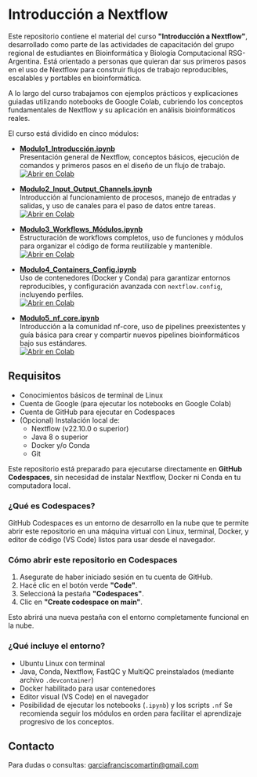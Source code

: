 # Introducción a Nextflow


Este repositorio contiene el material del curso **"Introducción a Nextflow"**, desarrollado como parte de las actividades de capacitación del grupo regional de estudiantes en Bioinformática y Biología Computacional RSG-Argentina. Está orientado a personas que quieran dar sus primeros pasos en el uso de Nextflow para construir flujos de trabajo reproducibles, escalables y portables en bioinformática.

A lo largo del curso trabajamos con ejemplos prácticos y explicaciones guiadas utilizando notebooks de Google Colab, cubriendo los conceptos fundamentales de Nextflow y su aplicación en análisis bioinformáticos reales.

El curso está dividido en cinco módulos:

- **[Modulo1_Introducción.ipynb](Modulo1_Introducción.ipynb)**  
  Presentación general de Nextflow, conceptos básicos, ejecución de comandos y primeros pasos en el diseño de un flujo de trabajo.  
  [![Abrir en Colab](https://colab.research.google.com/assets/colab-badge.svg)](https://colab.research.google.com/github/garciafranciscomartn/nextflow_intro_rsg/blob/main/Modulo1_Introducción.ipynb)

- **[Modulo2_Input_Output_Channels.ipynb](Modulo2_Input_Output_Channels.ipynb)**  
  Introducción al funcionamiento de procesos, manejo de entradas y salidas, y uso de canales para el paso de datos entre tareas.  
  [![Abrir en Colab](https://colab.research.google.com/assets/colab-badge.svg)](https://colab.research.google.com/github/garciafranciscomartn/nextflow_intro_rsg/blob/main/Modulo2_Input_Output_Channels.ipynb)

- **[Modulo3_Workflows_Módulos.ipynb](Modulo3_Workflows_Módulos.ipynb)**  
  Estructuración de workflows completos, uso de funciones y módulos para organizar el código de forma reutilizable y mantenible.  
  [![Abrir en Colab](https://colab.research.google.com/assets/colab-badge.svg)](https://colab.research.google.com/github/garciafranciscomartn/nextflow_intro_rsg/blob/main/Modulo3_Workflows_Módulos.ipynb)

- **[Modulo4_Containers_Config.ipynb](Modulo4_Containers_Config.ipynb)**  
  Uso de contenedores (Docker y Conda) para garantizar entornos reproducibles, y configuración avanzada con `nextflow.config`, incluyendo perfiles.  
  [![Abrir en Colab](https://colab.research.google.com/assets/colab-badge.svg)](https://colab.research.google.com/github/garciafranciscomartn/nextflow_intro_rsg/blob/main/Modulo4_Containers_Config.ipynb)

- **[Modulo5_nf_core.ipynb](Modulo5_nf_core.ipynb)**  
  Introducción a la comunidad nf-core, uso de pipelines preexistentes y guía básica para crear y compartir nuevos pipelines bioinformáticos bajo sus estándares.  
  [![Abrir en Colab](https://colab.research.google.com/assets/colab-badge.svg)](https://colab.research.google.com/github/garciafranciscomartn/nextflow_intro_rsg/blob/main/Modulo5_nf_core.ipynb)

## Requisitos

- Conocimientos básicos de terminal de Linux
- Cuenta de Google (para ejecutar los notebooks en Google Colab)
- Cuenta de GitHub para ejecutar en Codespaces
- (Opcional) Instalación local de:
  - Nextflow (v22.10.0 o superior)
  - Java 8 o superior
  - Docker y/o Conda
  - Git

Este repositorio está preparado para ejecutarse directamente en **GitHub Codespaces**, sin necesidad de instalar Nextflow, Docker ni Conda en tu computadora local.

### ¿Qué es Codespaces?

GitHub Codespaces es un entorno de desarrollo en la nube que te permite abrir este repositorio en una máquina virtual con Linux, terminal, Docker, y editor de código (VS Code) listos para usar desde el navegador.

### Cómo abrir este repositorio en Codespaces

1. Asegurate de haber iniciado sesión en tu cuenta de GitHub.
2. Hacé clic en el botón verde **"Code"**.
4. Seleccioná la pestaña **"Codespaces"**.
5. Clic en **"Create codespace on main"**.

Esto abrirá una nueva pestaña con el entorno completamente funcional en la nube.

### ¿Qué incluye el entorno?

- Ubuntu Linux con terminal
- Java, Conda, Nextflow, FastQC y MultiQC preinstalados (mediante archivo `.devcontainer`)
- Docker habilitado para usar contenedores
- Editor visual (VS Code) en el navegador
- Posibilidad de ejecutar los notebooks (`.ipynb`) y los scripts `.nf`
Se recomienda seguir los módulos en orden para facilitar el aprendizaje progresivo de los conceptos.

## Contacto

Para dudas o consultas: [garciafranciscomartin@gmail.com](mailto:garciafranciscomartin@gmail.com)

```
